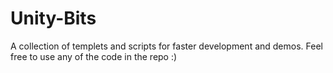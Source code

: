 # Unity-Bits
A collection of templets and scripts for faster development and demos. Feel free to use any of the code in the repo :)
